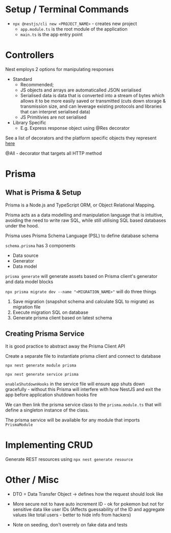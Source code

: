 # Setup / Terminal Commands

- `npx @nestjs/cli new <PROJECT_NAME>` - creates new project
  - `app.module.ts` is the root module of the application
  - `main.ts` is the app entry point

# Controllers

Nest employs 2 options for manipulating responses

- Standard
  - Recommended;
  - JS objects and arrays are automaticalled JSON serialised
  - Serialised data is data that is converted into a stream of bytes which allows it to be more easily saved or transmitted (cuts down storage & transmission size, and can leverage existing protocols and libraries that can interpret serialised data)
  - JS Primitivies are not serialised
- Library Specific
  - E.g. Express response object using @Res decorator

See a list of decorators and the platform specific objects they represent [here](https://docs.nestjs.com/controllers)

@All - decorator that targets all HTTP method

# Prisma

## What is Prisma & Setup

Prisma is a Node.js and TypeScript ORM, or Object Relational Mapping.

Prisma acts as a data modelling and manipulation language that is intuitive, avoiding the need to write raw SQL, while still utilising SQL based databases under the hood.

Prisma uses Prisma Schema Language (PSL) to define database schema

`schema.prisma` has 3 components

- Data source
- Generator
- Data model

`prisma generate` will generate assets based on Prisma client's generator and data model blocks

`npx prisma migrate dev --name "<MIGRATION_NAME>"` will do three things

1. Save migration (snapshot schema and calculate SQL to migrate) as migration file
2. Execute migration SQL on database
3. Generate prisma client based on latest schema

## Creating Prisma Service

It is good practice to abstract away the Prisma Client API

Create a separate file to instantiate prisma client and connect to database

`npx nest generate module prisma`

`npx nest generate service prisma`

`enableShutdownHooks` in the service file will ensure app shuts down gracefully - without this Prisma will interfere with how NestJS and exit the app before application shutdown hooks fire

We can then link the prisma service class to the `prisma.module.ts` that will define a singleton instance of the class.

The prisma service will be available for any module that imports `PrismaModule`

# Implementing CRUD

Generate REST resources using `npx nest generate resource`

# Other / Misc

- DTO = Data Transfer Object -> defines how the request should look like

- More secure not to have auto increment ID - ok for pokemon but not for sensitive data like user IDs (Affects guessability of the ID and aggregate values like total users - better to hide info from hackers)

- Note on seeding, don't overrely on fake data and tests
